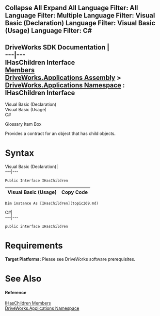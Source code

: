 Collapse All Expand All Language Filter: All  Language Filter: Multiple  Language Filter: Visual Basic (Declaration) Language Filter: Visual Basic (Usage) Language Filter: C#  
---  
DriveWorks SDK Documentation  |   
---|---  
IHasChildren Interface   
[Members](topic270.md)   
[DriveWorks.Applications Assembly](topic13.md) > [DriveWorks.Applications Namespace](topic16.md) : IHasChildren Interface  
---  
  
Visual Basic (Declaration)    
Visual Basic (Usage)    
C# 

Glossary Item Box

Provides a contract for an object that has child objects. 

# Syntax

Visual Basic (Declaration)|   
---|---  
      
    
    Public Interface IHasChildren   
  
Visual Basic (Usage)| Copy Code  
---|---  
      
    
    Dim instance As [IHasChildren](topic269.md)  
  
C#|   
---|---  
      
    
    public interface IHasChildren   
  
# Requirements

**Target Platforms:** Please see DriveWorks software prerequisites.

# See Also

#### Reference

[IHasChildren Members](topic270.md)   
[DriveWorks.Applications Namespace](topic16.md)



